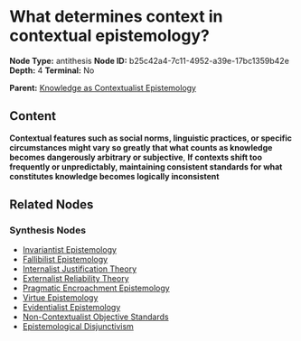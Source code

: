 # What determines context in contextual epistemology?

**Node Type:** antithesis
**Node ID:** b25c42a4-7c11-4952-a39e-17bc1359b42e
**Depth:** 4
**Terminal:** No

**Parent:** [Knowledge as Contextualist Epistemology](knowledge-as-contextualist-epistemology-synthesis-7562c23c-c04b-4a9c-907c-2443c8ba46ef.md)

## Content

**Contextual features such as social norms, linguistic practices, or specific circumstances might vary so greatly that what counts as knowledge becomes dangerously arbitrary or subjective**, **If contexts shift too frequently or unpredictably, maintaining consistent standards for what constitutes knowledge becomes logically inconsistent**

## Related Nodes

### Synthesis Nodes

- [Invariantist Epistemology](invariantist-epistemology-synthesis-2aaf8dbd-f55f-489f-8fa9-9d438a719c7e.md)
- [Fallibilist Epistemology](fallibilist-epistemology-synthesis-c975028d-1f7a-4cdf-9f06-c2bbd86f4e12.md)
- [Internalist Justification Theory](internalist-justification-theory-synthesis-1e98abcd-b053-4ff5-b633-8aa1990ed1ba.md)
- [Externalist Reliability Theory](externalist-reliability-theory-synthesis-d91a985c-2821-4eb6-add8-ea31507a08ba.md)
- [Pragmatic Encroachment Epistemology](pragmatic-encroachment-epistemology-synthesis-0e071bf5-905e-4f8f-8156-b7ebc3cdca66.md)
- [Virtue Epistemology](virtue-epistemology-synthesis-3b8d4b50-c5eb-4325-9eba-68d7a0b8bae4.md)
- [Evidentialist Epistemology](evidentialist-epistemology-synthesis-616d818b-cca0-4522-b0f8-ecf77e44ec9d.md)
- [Non-Contextualist Objective Standards](non-contextualist-objective-standards-synthesis-bc099001-eae3-4c4e-9da4-c17a5fb92388.md)
- [Epistemological Disjunctivism](epistemological-disjunctivism-synthesis-7b6ac99e-ab12-4b33-a7b8-d162c6c17766.md)
